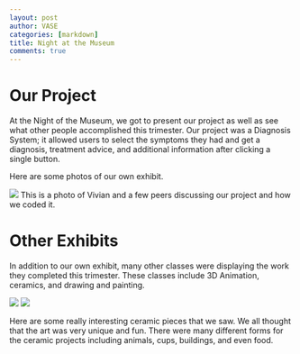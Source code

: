 ```yaml
---
layout: post
author: VASE
categories: [markdown]
title: Night at the Museum
comments: true
---
```


# Our Project
At the Night of the Museum, we got to present our project as well as see what other people accomplished this trimester. Our project was a Diagnosis System; it allowed users to select the symptoms they had and get a diagnosis, treatment advice, and additional information after clicking a single button. 

Here are some photos of our own exhibit. 

<img src ="https://github.com/vivianknee/FastPages/blob/master/images/vivian.png?raw=true">
This is a photo of Vivian and a few peers discussing our project and how we coded it.

# Other Exhibits
In addition to our own exhibit, many other classes were displaying the work they completed this trimester. These classes include 3D Animation, ceramics, and drawing and painting.

<img src ="https://github.com/vivianknee/FastPages/blob/master/images/ceramic.png?raw=true">
<img src ="https://github.com/vivianknee/FastPages/blob/master/images/ceramic.png?raw=true">

Here are some really interesting ceramic pieces that we saw. We all thought that the art was very unique and fun. There were many different forms for the ceramic projects including animals, cups, buildings, and even food.